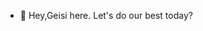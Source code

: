 - 👋 Hey,Geisi here.
Let's do our best today?

<!---
schulzgeisi/schulzgeisi is a ✨ special ✨ repository because its `README.md` (this file) appears on your GitHub profile.
You can click the Preview link to take a look at your changes.
--->
